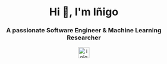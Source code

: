 
<h1 align="center">Hi 👋,   I'm Iñigo</h1>
<h3 align="center">A passionate Software Engineer & Machine Learning Researcher</h3>

<p align="center">
<a href="https://linkedin.com/in/inigoreiriz" target="blank"><img align="center" 
src="https://cdn.jsdelivr.net/npm/simple-icons@3.0.1/icons/linkedin.svg" alt="inigoreiriz" height="30" width="30" /></a>
</p>
